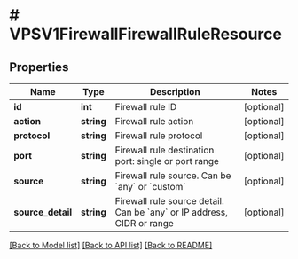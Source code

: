 # # VPSV1FirewallFirewallRuleResource

## Properties

Name | Type | Description | Notes
------------ | ------------- | ------------- | -------------
**id** | **int** | Firewall rule ID | [optional]
**action** | **string** | Firewall rule action | [optional]
**protocol** | **string** | Firewall rule protocol | [optional]
**port** | **string** | Firewall rule destination port: single or port range | [optional]
**source** | **string** | Firewall rule source. Can be &#x60;any&#x60; or &#x60;custom&#x60; | [optional]
**source_detail** | **string** | Firewall rule source detail. Can be &#x60;any&#x60; or IP address, CIDR or range | [optional]

[[Back to Model list]](../../README.md#models) [[Back to API list]](../../README.md#endpoints) [[Back to README]](../../README.md)
